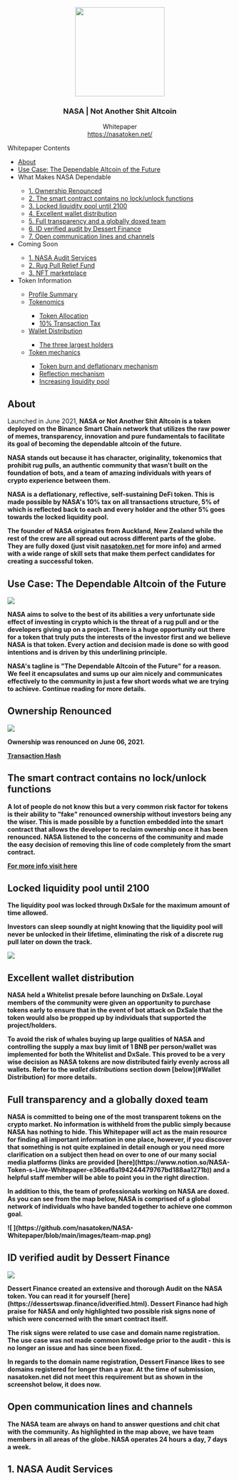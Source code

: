 <p align="center">
  <img src="https://static.wixstatic.com/media/d19bb7_91109d8d5f284ea59b638d6d6431e8c3~mv2.png/v1/crop/x_22,y_0,w_542,h_600/fill/w_507,h_561,al_c,q_85,usm_0.66_1.00_0.01/d19bb7_91109d8d5f284ea59b638d6d6431e8c3~mv2.webp" width="200" />
  <br/>
  <h3 align="center">NASA | Not Another Shit Altcoin</h3>
</p>
<p align="center">
  <span align="center">Whitepaper </span>
  <br/>
  <a href ="https://nasatoken.net/" target="_blank">https://nasatoken.net/</a>
</p>


<div class="wrapper">
  <div class = "main">
  <div style="text-align: justify;">
    <div id="Whitepaper Contents">
      <p class="toc_title">Whitepaper Contents</p>
      <ul class="toc_list">
        <li><a href="#About">About</a></li>
      <li><a href="#Use Case: The Dependable Altcoin of the Future">Use Case: The Dependable Altcoin of the Future</a></li>
      <li><a >What Makes NASA Dependable</a></li>
        <ul>
          <li><a href="#Ownership Renounced">1. Ownership Renounced</a></li>
          <li><a href="#The smart contract contains no lock/unlock functions">2. The smart contract contains no lock/unlock functions</a></li>
          <li><a href="#Locked liquidity pool until 2100">3. Locked liquidity pool until 2100</a></li>
          <li><a href="#Excellent wallet distribution">4. Excellent wallet distribution</a></li>
          <li><a href="#Full transparency and a globally doxed team">5. Full transparency and a globally doxed team</a></li>
          <li><a href="#ID verified audit by Dessert Finance">6. ID verified audit by Dessert Finance</a></li>
          <li><a href="#Open communication lines and channels">7. Open communication lines and channels</a></li>
        </ul>
        <li><a>Coming Soon</a></li>
        <ul>
          <li><a href="#1. NASA Audit Services">1. NASA Audit Services</a></li>
          <li><a href="#2. Rug Pull Relief Fund">2. Rug Pull Relief Fund</a></li>
          <li><a href="#3. NFT marketplace">3. NFT marketplace</a></li>
        </ul>
        <li><a>Token Information</a></li>
        <ul>
          <li><a href="#Profile Summary">Profile Summary</a></li>
          <li><a href="#Tokenomics">Tokenomics</a></li>
          <ul>
            <li><a href="#Token Allocation">Token Allocation</a></li>
            <li><a href="#10% Transaction Tax">10% Transaction Tax</a></li>
          </ul>
          <li><a href="#Wallet Distribution">Wallet Distribution</a></li>
          <ul>
            <li><a href="#The three largest holders">The three largest holders</a></li>
          </ul>
          <li><a href="#Token mechanics">Token mechanics</a></li>
          <ul>
            <li><a href="#Token burn and deflationary mechanism">Token burn and deflationary mechanism</a></li>
            <li><a href="#Reflection mechanism">Reflection mechanism</a></li>
            <li><a href="#Increasing liquidity pool">Increasing liquidity pool</a></li>
          </ul>
        <ul>
      </ul>
    </div>
  </div>
</div>


## About

<p>Launched in June 2021, <b>NASA<b> or <b>Not Another Shit Altcoin<b> is a token deployed on the Binance Smart Chain network that utilizes the raw power of memes, transparency, innovation and pure fundamentals to facilitate its goal of becoming the dependable altcoin of the future.

  NASA stands out because it has character, originality, tokenomics that prohibit rug pulls, an authentic community that wasn't built on the foundation of bots, and a team of amazing individuals with years of crypto experience between them.
  
  NASA is a deflationary, reflective, self-sustaining DeFi token. This is made possible by NASA's 10% tax on all transactions structure, 5% of which is reflected back to each and every holder and the other 5% goes towards the locked liquidity pool.
  
  The founder of NASA originates from Auckland, New Zealand while the rest of the crew are all spread out across different parts of the globe. They are fully doxed (just visit [nasatoken.net](http://nasatoken.net) for more info) and armed with a wide range of skill sets that make them perfect candidates for creating a successful token.</p>


## Use Case: The Dependable Altcoin of the Future
![ ](https://github.com/nasatoken/NASA-Whitepaper/blob/main/images/Nasa-Dependable-Altcoin.jpg)
<p>NASA aims to solve to the best of its abilities a very unfortunate side effect of investing in crypto which is the threat of a rug pull and or the developers giving up on a project. There is a huge opportunity out there for a token that truly puts the interests of the investor first and we believe NASA is that token. Every action and decision made is done so with good intentions and is driven by this underlining principle. 

  NASA's tagline is "The Dependable Altcoin of the Future" for a reason. We feel it encapsulates and sums up our aim nicely and communicates effectively to the community in just a few short words what we are trying to achieve. Continue reading for more details. </p>


## Ownership Renounced
![ ](https://github.com/nasatoken/NASA-Whitepaper/blob/main/images/Ownership-Renounced.png)
<p>Ownership was renounced on June 06, 2021.</p>
<a href="https://bscscan.com/tx/0x02c5dc9e329da9b20620daabc786c80adb754a317201bbffddbc16d9c309b38e#eventlog">Transaction Hash</a>



## The smart contract contains no lock/unlock functions
<p>A lot of people do not know this but a very common risk factor for tokens is their ability to "fake" renounced ownership without investors being any the wiser. This is made possible by a function embedded into the smart contract that allows the developer to reclaim ownership once it has been renounced. NASA listened to the concerns of the community and made the easy decision of removing this line of code completely from the smart contract.</p>
<a href="https://www.reddit.com/r/CryptoCurrency/comments/nanuaf/safemoon_clones_can_fake_renounced_ownership_and/">For more info visit here</a>


## Locked liquidity pool until 2100
<p> The liquidity pool was locked through DxSale for the maximum amount of time allowed.

Investors can sleep soundly at night knowing that the liquidity pool will never be unlocked in their lifetime, eliminating the risk of a discrete rug pull later on down the track.</p>
![ ](https://github.com/nasatoken/NASA-Whitepaper/blob/main/images/liquidity-locked.png)

## Excellent wallet distribution
<p>NASA held a Whitelist presale before launching on DxSale. Loyal members of the community were given an opportunity to purchase tokens early to ensure that in the event of bot attack on DxSale that the token would also be propped up by individuals that supported the project/holders.

To avoid the risk of whales buying up large qualities of NASA and controlling the supply a max buy limit of 1 BNB per person/wallet was implemented for both the Whitelist and DxSale. This proved to be a very wise decision as NASA tokens are now distributed fairly evenly across all wallets. Refer to the *wallet distributions* section down [below](#Wallet Distribution) for more details.</p>


## Full transparency and a globally doxed team
<p>NASA is committed to being one of the most transparent tokens on the crypto market. No information is withheld from the public simply because NASA has nothing to hide. This Whitepaper will act as the main resource for finding all important information in one place, however, if you discover that something is not quite explained in detail enough or you need more clarification on a subject then head on over to one of our many social media platforms (links are provided [here](https://www.notion.so/NASA-Token-s-Live-Whitepaper-e36eaf6a194244479767bd188aa1271b)) and a helpful staff member will be able to point you in the right direction.

In addition to this, the team of professionals working on NASA are doxed. As you can see from the map below, NASA is comprised of a global network of individuals who have banded together to achieve one common goal.
</p>
![ ](https://github.com/nasatoken/NASA-Whitepaper/blob/main/images/team-map.png)


## ID verified audit by Dessert Finance
![ ](https://github.com/nasatoken/NASA-Whitepaper/blob/main/images/dessert-finance.png)
<p> Dessert Finance created an extensive and thorough Audit on the NASA token. You can read it for yourself [here](https://dessertswap.finance/idverified.html). Dessert Finance had high praise for NASA and only highlighted two possible risk signs none of which were concerned with the smart contract itself.

The risk signs were related to use case and domain name registration. The use case was not made common knowledge prior to the audit - this is no longer an issue and has since been fixed.

In regards to the domain name registration, Dessert Finance likes to see domains registered for longer than a year. At the time of submission, nasatoken.net did not meet this requirement but as shown in the screenshot below, it does now.</p>


## Open communication lines and channels
<p>The NASA team are always on hand to answer questions and chit chat with the community. As highlighted in the map above, we have team members in all areas of the globe. NASA operates 24 hours a day, 7 days a week.</p>


## 1. NASA Audit Services














































































